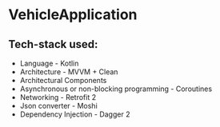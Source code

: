 # VehicleApplication

 ## Tech-stack used:
 * Language - Kotlin
 * Architecture - MVVM + Clean
 * Architectural Components
 * Asynchronous or non-blocking programming - Coroutines
 * Networking - Retrofit 2
 * Json converter - Moshi
 * Dependency Injection - Dagger 2